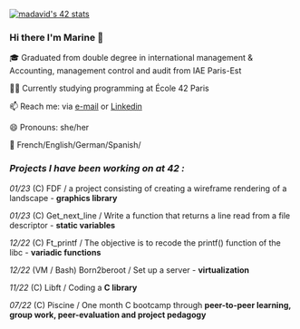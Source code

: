 [![madavid's 42 stats](https://badge42.vercel.app/api/v2/cld85io8e00110fl54sumid5s/stats?cursusId=21&coalitionId=45)](https://github.com/JaeSeoKim/badge42)

### Hi there I'm Marine 👋

🎓 Graduated from double degree in international management & Accounting, management control and audit from IAE Paris-Est


👩‍💻 Currently studying programming at École 42 Paris


📫 Reach me: via [e-mail](mailto:madavid@student.42.fr "email") or [Linkedin](https://www.linkedin.com/in/marine-david-27826912b/ "Linkedin")


😄 Pronouns: she/her


💬 French/English/German/Spanish/


### ***Projects I have been working on at 42 :***

*01/23* (C)         FDF / a project consisting of creating a wireframe rendering of a landscape -  **graphics library**

*01/23* (C)         Get_next_line / Write a function that returns a line read from a file descriptor - **static variables**

*12/22* (C)         Ft_printf / The objective is to recode the printf() function of the libc - **variadic functions**

*12/22* (VM / Bash) Born2beroot / Set up a server - **virtualization**

*11/22* (C)         Libft / Coding a **C library**

*07/22* (C)         Piscine / One month C bootcamp through **peer-to-peer learning, group work, peer-evaluation and project pedagogy**
